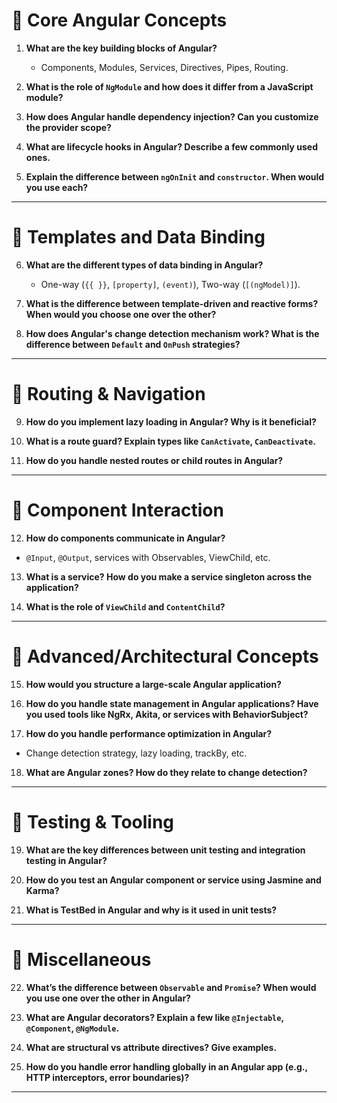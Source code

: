 
# 🔹 **Core Angular Concepts**

1. **What are the key building blocks of Angular?**

   * Components, Modules, Services, Directives, Pipes, Routing.

2. **What is the role of `NgModule` and how does it differ from a JavaScript module?**

3. **How does Angular handle dependency injection? Can you customize the provider scope?**

4. **What are lifecycle hooks in Angular? Describe a few commonly used ones.**

5. **Explain the difference between `ngOnInit` and `constructor`. When would you use each?**

---

# 🔹 **Templates and Data Binding**

6. **What are the different types of data binding in Angular?**

   * One-way (`{{ }}`, `[property]`, `(event)`), Two-way (`[(ngModel)]`).

7. **What is the difference between template-driven and reactive forms? When would you choose one over the other?**

8. **How does Angular's change detection mechanism work? What is the difference between `Default` and `OnPush` strategies?**

---

# 🔹 **Routing & Navigation**

9. **How do you implement lazy loading in Angular? Why is it beneficial?**

10. **What is a route guard? Explain types like `CanActivate`, `CanDeactivate`.**

11. **How do you handle nested routes or child routes in Angular?**

---

# 🔹 **Component Interaction**

12. **How do components communicate in Angular?**

* `@Input`, `@Output`, services with Observables, ViewChild, etc.

13. **What is a service? How do you make a service singleton across the application?**

14. **What is the role of `ViewChild` and `ContentChild`?**

---

# 🔹 **Advanced/Architectural Concepts**

15. **How would you structure a large-scale Angular application?**

16. **How do you handle state management in Angular applications? Have you used tools like NgRx, Akita, or services with BehaviorSubject?**

17. **How do you handle performance optimization in Angular?**

* Change detection strategy, lazy loading, trackBy, etc.

18. **What are Angular zones? How do they relate to change detection?**

---

# 🔹 **Testing & Tooling**

19. **What are the key differences between unit testing and integration testing in Angular?**

20. **How do you test an Angular component or service using Jasmine and Karma?**

21. **What is TestBed in Angular and why is it used in unit tests?**

---

# 🔹 **Miscellaneous**

22. **What’s the difference between `Observable` and `Promise`? When would you use one over the other in Angular?**

23. **What are Angular decorators? Explain a few like `@Injectable`, `@Component`, `@NgModule`.**

24. **What are structural vs attribute directives? Give examples.**

25. **How do you handle error handling globally in an Angular app (e.g., HTTP interceptors, error boundaries)?**

---


